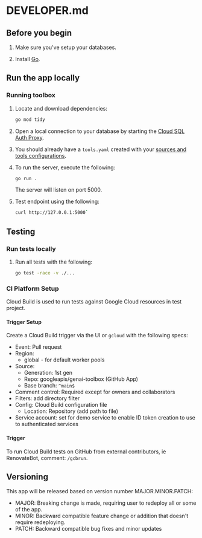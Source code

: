 # DEVELOPER.md

## Before you begin

1. Make sure you've setup your databases.

1. Install [Go](go-getting-started).

## Run the app locally

### Running toolbox

1. Locate and download dependencies:

    ```bash
    go mod tidy
    ```

1. Open a local connection to your database by starting the [Cloud SQL Auth Proxy][cloudsql-proxy].

1. You should already have a `tools.yaml` created with your [sources and tools configurations](./README.md#Configuration).

1. To run the server, execute the following:

    ```bash
    go run .
    ```

    The server will listen on port 5000.

1. Test endpoint using the following:

    ```bash
    curl http://127.0.0.1:5000`
    ```

## Testing

### Run tests locally

1. Run all tests with the following:

    ```bash
    go test -race -v ./...
    ```

### CI Platform Setup

Cloud Build is used to run tests against Google Cloud resources in test project.

#### Trigger Setup
Create a Cloud Build trigger via the UI or `gcloud` with the following specs:

* Event: Pull request
* Region:
    * global - for default worker pools
* Source:
  * Generation: 1st gen
  * Repo: googleapis/genai-toolbox (GitHub App)
  * Base branch: `^main$`
* Comment control: Required except for owners and collaborators
* Filters: add directory filter
* Config: Cloud Build configuration file
  * Location: Repository (add path to file)
* Service account: set for demo service to enable ID token creation to use to authenticated services

#### Trigger

To run Cloud Build tests on GitHub from external contributors, ie RenovateBot, comment: `/gcbrun`.

## Versioning

This app will be released based on version number MAJOR.MINOR.PATCH:

- MAJOR: Breaking change is made, requiring user to redeploy all or some of the app.
- MINOR: Backward compatible feature change or addition that doesn't require redeploying.
- PATCH: Backward compatible bug fixes and minor updates

[cloudsql-proxy]: https://cloud.google.com/sql/docs/mysql/sql-proxy
